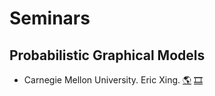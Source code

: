 # Seminars

## Probabilistic Graphical Models
- Carnegie Mellon University. Eric Xing.
[:earth_americas:](https://www.cs.cmu.edu/~epxing/Class/10708-20/)
[:film_strip:](https://scs.hosted.panopto.com/Panopto/Pages/Sessions/List.aspx#folderID=%22a15edd8e-782f-4ea0-8923-ab3d01099269%22)